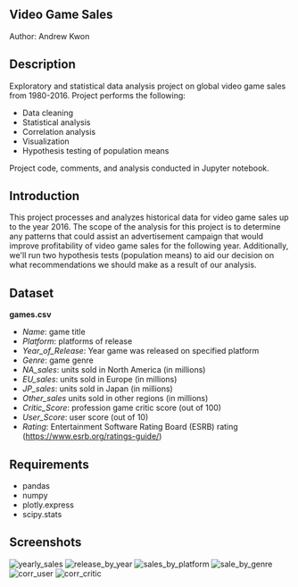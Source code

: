 ## Video Game Sales
Author: Andrew Kwon

## Description

Exploratory and statistical data analysis project on global video game sales from 1980-2016. Project performs the following:
- Data cleaning
- Statistical analysis
- Correlation analysis
- Visualization
- Hypothesis testing of population means

Project code, comments, and analysis conducted in Jupyter notebook.

## Introduction

This project processes and analyzes historical data for video game sales up to the year 2016. The scope of the analysis for this project is to determine any patterns that could assist an advertisement campaign that would improve profitability of video game sales for the following year. Additionally, we'll run two hypothesis tests (population means) to aid our decision on what recommendations we should make as a result of our analysis.

## Dataset

**games.csv**
- *Name*: game title
- *Platform*: platforms of release
- *Year_of_Release*: Year game was released on specified platform
- *Genre*: game genre
- *NA_sales*: units sold in North America (in millions)
- *EU_sales*: units sold in Europe (in millions)
- *JP_sales*: units sold in Japan (in millions)
- *Other_sales* units sold in other regions (in millions)
- *Critic_Score*: profession game critic score (out of 100)
- *User_Score*: user score (out of 10)
- *Rating*: Entertainment Software Rating Board (ESRB) rating (https://www.esrb.org/ratings-guide/)

## Requirements

- pandas
- numpy
- plotly.express
- scipy.stats

## Screenshots

![yearly_sales](https://github.com/adkwn1/video_game_sales/assets/119823114/cadda6b5-5abf-45ee-90e4-be8b2cf61384)
![release_by_year](https://github.com/adkwn1/video_game_sales/assets/119823114/5b0a8786-ad2b-4dbe-b5f2-3bfdacca31db)
![sales_by_platform](https://github.com/adkwn1/video_game_sales/assets/119823114/519b0373-5e12-472f-aa64-48916ea67fd3)
![sale_by_genre](https://github.com/adkwn1/video_game_sales/assets/119823114/10e2e3ed-3fe6-4b6f-a935-f3aa8f17f264)
![corr_user](https://github.com/adkwn1/video_game_sales/assets/119823114/0aabf97b-80d4-4046-a2de-36d6ef8c08c2)
![corr_critic](https://github.com/adkwn1/video_game_sales/assets/119823114/9b1f231f-3786-49b2-911f-6d3a059c1762)

